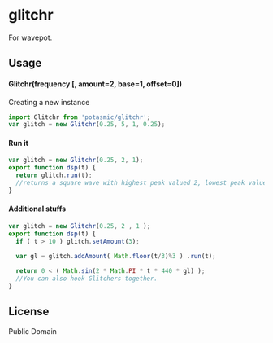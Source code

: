 glitchr
=======

For wavepot.

## Usage
#### Glitchr(frequency [, amount=2, base=1, offset=0])

Creating a new instance

``` javascript
import Glitchr from 'potasmic/glitchr';
var glitch = new Glitchr(0.25, 5, 1, 0.25);
```

#### Run it

``` javascript
var glitch = new Glitchr(0.25, 2, 1);
export function dsp(t) {
  return glitch.run(t);
  //returns a square wave with highest peak valued 2, lowest peak valued 1, frequency of 0.25^-1 Hz
}
```

#### Additional stuffs 

``` javascript
var glitch = new Glitchr(0.25, 2 , 1 );
export function dsp(t) {
  if ( t > 10 ) glitch.setAmount(3);

  var gl = glitch.addAmount( Math.floor(t/3)%3 ) .run(t);
  
  return 0 < ( Math.sin(2 * Math.PI * t * 440 * gl) );
  //You can also hook Glitchers together.
}

```
## License
Public Domain
